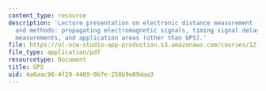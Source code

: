 ```yaml
---
content_type: resource
description: 'Lecture presentation on electronic distance measurement (EDM), its history,
  and methods: propagating electromagnetic signals, timing signal delays, use of phase
  measurements, and application areas (other than GPS).'
file: https://ol-ocw-studio-app-production.s3.amazonaws.com/courses/12-s56-gps-where-are-you-fall-2008/4a6aac964f2944890b7e258b9e09daa3_sem03.pdf
file_type: application/pdf
resourcetype: Document
title: GPS
uid: 4a6aac96-4f29-4489-0b7e-258b9e09daa3
---
```

